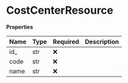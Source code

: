 # CostCenterResource

**Properties**

| Name | Type | Required | Description |
| :--- | :--- | :------- | :---------- |
| id\_ | str  | ❌       |             |
| code | str  | ❌       |             |
| name | str  | ❌       |             |

<!-- This file was generated by liblab | https://liblab.com/ -->

